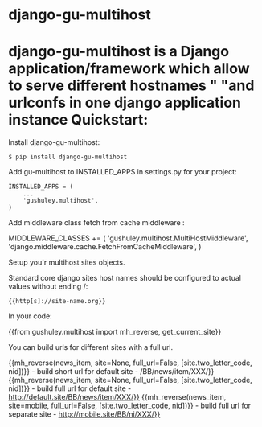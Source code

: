 django-gu-multihost
===

**django-gu-multihost** is a Django application/framework which allow to serve different hostnames "
                  "and urlconfs in one django application instance
Quickstart:
===

Install django-gu-multihost:

    $ pip install django-gu-multihost

Add gu-multihost to INSTALLED_APPS in settings.py for your project:

    INSTALLED_APPS = (
        ...
        'gushuley.multihost',
    )

Add middleware class fetch from cache middleware :

MIDDLEWARE_CLASSES += (
    'gushuley.multihost.MultiHostMiddleware',
    'django.middleware.cache.FetchFromCacheMiddleware',
    )

Setup you'r multihost sites objects.

Standard core django sites host names should be configured to actual values without ending /:

    {{http[s]://site-name.org}}

In your code:

{{from gushuley.multihost import mh_reverse, get_current_site}}

You can build urls for different sites with a full url.

{{mh_reverse(news_item, site=None, full_url=False, [site.two_letter_code, nid])}} - build short url for default site - /BB/news/item/XXX/}}
{{mh_reverse(news_item, site=None, full_url=False, [site.two_letter_code, nid])}} - build full url for default site - http://default.site/BB/news/item/XXX/}}
{{mh_reverse(news_item, site=mobile, full_url=False, [site.two_letter_code, nid])}} - build full url for separate site - http://mobile.site/BB/ni/XXX/}}

